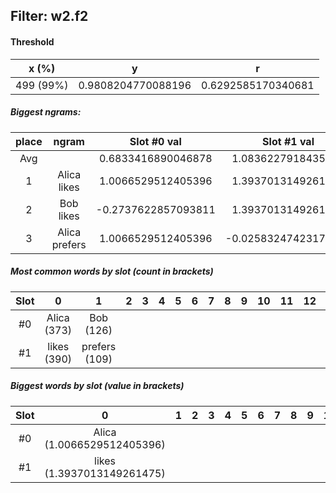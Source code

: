 ## Filter: w2.f2
#### Threshold
x (%) | y | r
:--: | :--: | :--:
499 (99%) | 0.9808204770088196 | 0.6292585170340681
##### Biggest ngrams:
place | ngram | Slot #0 val | Slot #1 val | sum
:--: | :--: | :--: | :--: | :--: 
Avg | | 0.6833416890046878 | 1.0836227918435672 | | 
1 | Alica likes | 1.0066529512405396 | 1.3937013149261475 | 2.400354266166687
2 | Bob likes | -0.2737622857093811 | 1.3937013149261475 | 1.1199390292167664
3 | Alica prefers | 1.0066529512405396 | -0.02583247423171997 | 0.9808204770088196
##### Most common words by slot (count in brackets)
Slot | 0 | 1 | 2 | 3 | 4 | 5 | 6 | 7 | 8 | 9 | 10 | 11 | 12 | 13 | 14 | 15 | 16 | 17 | 18 | 19 | 20 | 21 | 22 | 23 | 24 | 25 | 26 | 27 | 28 | 29
 :--: | :--: | :--: | :--: | :--: | :--: | :--: | :--: | :--: | :--: | :--: | :--: | :--: | :--: | :--: | :--: | :--: | :--: | :--: | :--: | :--: | :--: | :--: | :--: | :--: | :--: | :--: | :--: | :--: | :--: | :--:
#0 | Alica (373) | Bob (126)
#1 | likes (390) | prefers (109)
##### Biggest words by slot (value in brackets)
Slot | 0 | 1 | 2 | 3 | 4 | 5 | 6 | 7 | 8 | 9 | 10 | 11 | 12 | 13 | 14 | 15 | 16 | 17 | 18 | 19 | 20 | 21 | 22 | 23 | 24 | 25 | 26 | 27 | 28 | 29
 :--: | :--: | :--: | :--: | :--: | :--: | :--: | :--: | :--: | :--: | :--: | :--: | :--: | :--: | :--: | :--: | :--: | :--: | :--: | :--: | :--: | :--: | :--: | :--: | :--: | :--: | :--: | :--: | :--: | :--: | :--:
#0 | Alica (1.0066529512405396)
#1 | likes (1.3937013149261475)
